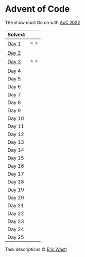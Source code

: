 # Advent of Code

The show must Go on with [AoC 2022](https://adventofcode.com/2022/)

| Solved:        |               |
|:-------------- |:------------- |
| [Day 1](day01) | :star: :star: |
| [Day 2](day02) |               |
| [Day 3](day03) | :star: :star: |
| Day 4          |               |
| Day 5          |               |
| Day 6          |               |
| Day 7          |               |
| Day 8          |               |
| Day 9          |               |
| Day 10         |               |
| Day 11         |               |
| Day 12         |               |
| Day 13         |               |
| Day 14         |               |
| Day 15         |               |
| Day 16         |               |
| Day 17         |               |
| Day 18         |               |
| Day 19         |               |
| Day 20         |               |
| Day 21         |               |
| Day 22         |               |
| Day 23         |               |
| Day 24         |               |
| Day 25         |               |

Task descriptions © [Eric Wastl](https://github.com/topaz)
